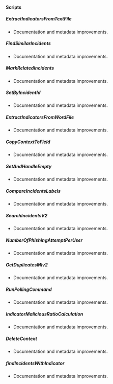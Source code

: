 
#### Scripts
##### ExtractIndicatorsFromTextFile
- Documentation and metadata improvements.
##### FindSimilarIncidents
- Documentation and metadata improvements.
##### MarkRelatedIncidents
- Documentation and metadata improvements.
##### SetByIncidentId
- Documentation and metadata improvements.
##### ExtractIndicatorsFromWordFile
- Documentation and metadata improvements.
##### CopyContextToField
- Documentation and metadata improvements.
##### SetAndHandleEmpty
- Documentation and metadata improvements.
##### CompareIncidentsLabels
- Documentation and metadata improvements.
##### SearchIncidentsV2
- Documentation and metadata improvements.
##### NumberOfPhishingAttemptPerUser
- Documentation and metadata improvements.
##### GetDuplicatesMlv2
- Documentation and metadata improvements.
##### RunPollingCommand
- Documentation and metadata improvements.
##### IndicatorMaliciousRatioCalculation
- Documentation and metadata improvements.
##### DeleteContext
- Documentation and metadata improvements.
##### findIncidentsWithIndicator
- Documentation and metadata improvements.

